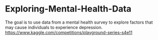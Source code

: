 # Exploring-Mental-Health-Data
The goal is to use data from a mental health survey to explore factors that may cause individuals to experience depression.  https://www.kaggle.com/competitions/playground-series-s4e11
